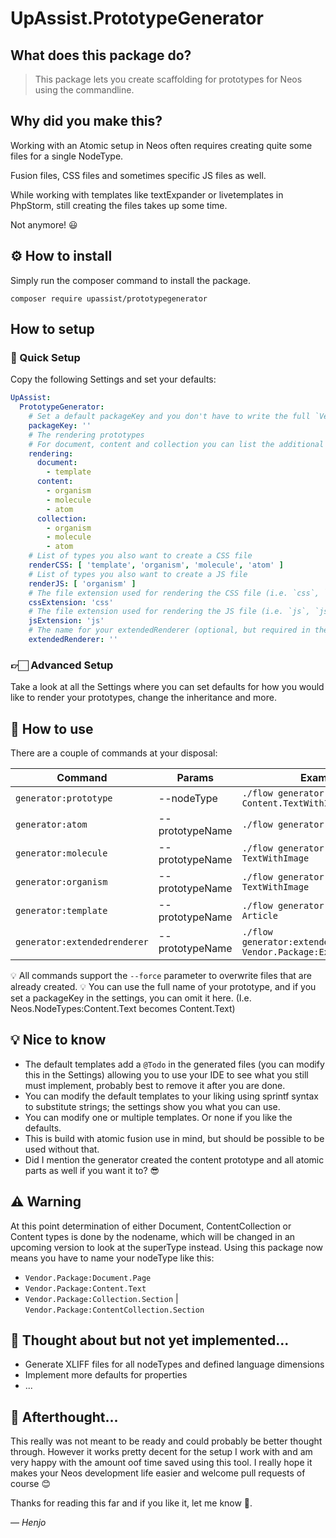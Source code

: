 # UpAssist.PrototypeGenerator

## What does this package do?

> This package lets you create scaffolding for prototypes for Neos using the commandline.

## Why did you make this?

Working with an Atomic setup in Neos often requires creating quite some files for a single NodeType.

Fusion files, CSS files and sometimes specific JS files as well.

While working with templates like textExpander or livetemplates in PhpStorm, still creating the files takes up some
time.

Not anymore! 😃

## ⚙️ How to install

Simply run the composer command to install the package.

```composer require upassist/prototypegenerator```

## How to setup

### 🚀 Quick Setup

Copy the following Settings and set your defaults:

```yaml
UpAssist:
  PrototypeGenerator:
    # Set a default packageKey and you don't have to write the full `Vendor.Package` prefix every time  (but you still can) (optional)
    packageKey: ''
    # The rendering prototypes
    # For document, content and collection you can list the additional prototypes to render
    rendering:
      document:
        - template
      content:
        - organism
        - molecule
        - atom
      collection:
        - organism
        - molecule
        - atom
    # List of types you also want to create a CSS file
    renderCSS: [ 'template', 'organism', 'molecule', 'atom' ]
    # List of types you also want to create a JS file
    renderJS: [ 'organism' ]
    # The file extension used for rendering the CSS file (i.e. `css`, `scss`, `sass`, `less`)
    cssExtension: 'css'
    # The file extension used for rendering the JS file (i.e. `js`, `jsx`)
    jsExtension: 'js'
    # The name for your extendedRenderer (optional, but required in the default setup since the default templates use this)
    extendedRenderer: ''
```

### 👉🏻 Advanced Setup

Take a look at all the Settings where you can set defaults for how you would like to render your prototypes, change the inheritance and more.

## 📘 How to use

There are a couple of commands at your disposal:

| Command | Params | Example |
| --- | --- | --- |
| `generator:prototype` | --nodeType | `./flow generator:prototype Content.TextWithImage` |
| `generator:atom` | --prototypeName | `./flow generator:atom Text` |
| `generator:molecule` | --prototypeName | `./flow generator:molecule TextWithImage` |
| `generator:organism` | --prototypeName | `./flow generator:organism TextWithImage` |
| `generator:template` | --prototypeName | `./flow generator:template Article` |
| `generator:extendedrenderer` | --prototypeName | `./flow generator:extendedrenderer Vendor.Package:ExtendedRenderer` |

💡 All commands support the `--force` parameter to overwrite files that are already created.
💡 You can use the full name of your prototype, and if you set a packageKey in the settings, you can omit it here. (I.e. Neos.NodeTypes:Content.Text becomes Content.Text)

## 💡 Nice to know
- The default templates add a `@Todo` in the generated files (you can modify this in the Settings) allowing you to use your IDE to see what you still must implement, probably best to remove it after you are done.
- You can modify the default templates to your liking using sprintf syntax to substitute strings; the settings show you what you can use.
- You can modify one or multiple templates. Or none if you like the defaults.
- This is build with atomic fusion use in mind, but should be possible to be used without that.
- Did I mention the generator created the content prototype and all atomic parts as well if you want it to? 😎

## ⚠️ Warning
At this point determination of either Document, ContentCollection or Content types is done by the nodename, which will be changed in an upcoming version to look at the superType instead.
Using this package now means you have to name your nodeType like this:
- `Vendor.Package:Document.Page`
- `Vendor.Package:Content.Text`
- `Vendor.Package:Collection.Section` | `Vendor.Package:ContentCollection.Section`

## 🧠 Thought about but not yet implemented...
- Generate XLIFF files for all nodeTypes and defined language dimensions
- Implement more defaults for properties
- ...

## 🤔 Afterthought...
This really was not meant to be ready and could probably be better thought through. However it works pretty decent for the setup I work with and am very happy with the amount oof time saved using this tool.
I really hope it makes your Neos development life easier and welcome pull requests of course 😊

Thanks for reading this far and if you like it, let me know 🙂.

— _Henjo_
